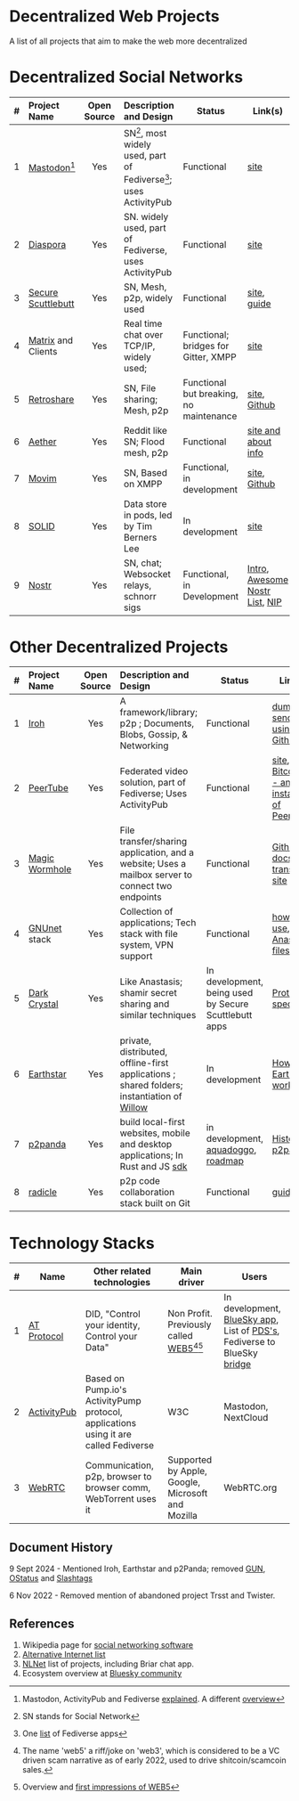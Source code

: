 # Decentralized Web Projects
A list of all projects that aim to make the web more decentralized

# Decentralized Social Networks 

| # |   Project Name                             |  Open Source |  Description and  Design                             | Status       |  Link(s)|
|-|:----------------                             |:------------:|:-----------------------------------------------------|--------------|--------|
|1| [Mastodon](https://joinmastodon.org/)[^1]    | Yes          | SN[^2], most widely used, part of Fediverse[^3]; uses ActivityPub| Functional|  [site](https://joinmastodon.org/) |
|2| [Diaspora](https://diasporafoundation.org)   | Yes          | SN. widely used, part of Fediverse, uses ActivityPub | Functional |  [site](https://diasporafoundation.org)|
|3| [Secure Scuttlebutt](https://scuttlebutt.nz) | Yes          | SN, Mesh, p2p, widely used                           |Functional    |[site](https://scuttlebutt.nz), [guide](https://ssbc.github.io/scuttlebutt-protocol-guide)|
|4| [Matrix](https://matrix.org/) and Clients    |Yes           | Real time chat over TCP/IP, widely used;             |Functional; bridges for Gitter, XMPP|[site](https://matrix.org/)|
|5| [Retroshare](https://retroshare.cc)          | Yes          | SN, File sharing; Mesh, p2p                          |Functional but breaking, no maintenance|[site](https://retroshare.cc), [Github](https://github.com/RetroShare/RetroShare)|
|6| [Aether](https://getaether.net)              | Yes          |Reddit like SN; Flood mesh, p2p                       |Functional    |[site and about info](https://getaether.net/about-contact/) |
|7| [Movim](https://github.com/movim/movim)      | Yes          |SN, Based on XMPP                                     |Functional, in development|[site](https://movim.eu/), [Github](https://github.com/movim/movim)|
|8| [SOLID](https://solidproject.org)            | Yes          |Data store in pods, led by Tim Berners Lee            |In development| [site](https://solidproject.org) |
|9|[Nostr](https://github.com/nostr-protocol/nostr)|Yes         |SN, chat; Websocket relays, schnorr sigs              |Functional, in Development|[Intro](https://github.com/nostr-protocol/nostr), [Awesome Nostr List](https://github.com/aljazceru/awesome-nostr), [NIP](https://github.com/nostr-protocol/nips)|


# Other Decentralized Projects
| # |   Project Name                             |  Open Source |  Description and Design                                                       | Status            |  Link(s)|
|-|:----------------                             |:------------:|:-------------------------------------------------                      |-------------------|--------|
|1|[Iroh](https://www.iroh.computer/)            |Yes           | A framework/library; p2p ;  Documents, Blobs, Gossip, & Networking|Functional | [dumppipe](https://www.dumbpipe.dev/), [sendme](https://github.com/n0-computer/sendme); [using](https://twitter.com/iroh_n0/status/1737854297122197741); [Iroh Github](https://github.com/n0-computer/iroh)|
|2|[PeerTube](https://joinpeertube.org)          |Yes           |Federated video solution, part of Fediverse; Uses ActivityPub                  | Functional| [site](https://joinpeertube.org/), [BitcoinTV - an instance of PeerTube](https://bitcointv.com)|
|3|[Magic Wormhole](https://github.com/magic-wormhole/magic-wormhole) |Yes          |File transfer/sharing application, and a website; Uses a mailbox server to connect two endpoints| Functional | [Github](https://github.com/magic-wormhole/magic-wormhole), [docs](https://magic-wormhole.readthedocs.io/en/latest/), [file transfer site](https://wormhole.app/)|
|4|[GNUnet](https://www.gnunet.org) stack        |Yes           |Collection of applications; Tech stack with file system, VPN support| Functional| [how to use](https://www.gnunet.org/en/use.html), [Anastasis](https://anastasis.lu/en/index.html), [filesharing](https://clehaxze.tw/gemlog/2022/08-10-gnunet-file-sharing-tutorial-and-an-alternative-to-ipfs.gmi)|
|5|[Dark Crystal](https://darkcrystal.pw/)       | Yes          | Like Anastasis;  shamir secret sharing and similar techniques                  | In development, being used by Secure Scuttlebutt apps| [Protocol spec](https://darkcrystal.pw/protocol-specification/)
|6|[Earthstar](https://earthstar-project.org/)   | Yes          | private, distributed, offline-first applications ; shared folders; instantiation of [Willow](https://willowprotocol.org/index.html#willow)| In development | [How Earthstar works](https://earthstar-project.org/docs/how-it-works) | 
|7|[p2panda](https://p2panda.org/)               | Yes          | build local-first websites, mobile and desktop applications; In Rust and JS [sdk](https://p2panda.org/sdks/)  | in development, [aquadoggo](https://github.com/p2panda/aquadoggo/), [roadmap](https://p2panda.org/about/roadmap) | [History of p2panda](https://p2panda.org/about/history) |
|8| [radicle](https://radicle.xyz/)              | Yes          | p2p code collaboration stack built on Git                                    | Functional | [guides](https://radicle.xyz/guides) |

# Technology Stacks

|#| Name           | Other related technologies | Main driver |  Users      |
|-|----------------|----------------------------|-------------|-------------|
|1|[AT Protocol](https://atproto.com/)  |DID, "Control your identity, Control your Data" |Non Profit. Previously called [WEB5](https://developer.tbd.website/projects/web5/)[^4][^5]    |In development, [BlueSky app](https://bsky.app/), List of [PDS's](https://blue.mackuba.eu/directory/pdses), Fediverse to BlueSky [bridge](https://fed.brid.gy/)  | 
|2|[ActivityPub](https://en.wikipedia.org/wiki/ActivityPub)     |Based on Pump.io's ActivityPump protocol, applications using it are called Fediverse | W3C            | Mastodon, NextCloud |
|3|[WebRTC](https://webrtc.org)|Communication, p2p, browser to browser comm, WebTorrent uses it |Supported by Apple, Google, Microsoft and Mozilla| WebRTC.org |


## Document History

9 Sept 2024 - Mentioned Iroh, Earthstar and p2Panda; removed [GUN](https://gun.eco/), [OStatus](https://en.wikipedia.org/wiki/OStatus) and [Slashtags](https://github.com/synonymdev/slashtags)

6 Nov 2022 - Removed mention of abandoned project Trsst and Twister. 

[^1]: Mastodon, ActivityPub and Fediverse [explained](https://savjee.be/videos/simply-explained/mastodon-and-fediverse-explained). A different [overview](https://nerdica.net/display/84f7f58b-11196d1d6724ab77-583f6578)
[^2]: SN stands for Social Network
[^3]: One [list](https://delightful.club/delightful-fediverse-apps) of Fediverse apps
[^4]: The name 'web5' a riff/joke on 'web3', which is considered to be a VC driven scam narrative as of early 2022, used to drive shitcoin/scamcoin sales.
[^5]: Overview and [first impressions of WEB5](https://educatedguesswork.org/posts/web5-first-impressions)


## References
1. Wikipedia page for [social networking software](https://en.wikipedia.org/wiki/Comparison_of_software_and_protocols_for_distributed_social_networking)
2. [Alternative Internet list](https://github.com/redecentralize/alternative-internet)
3. [NLNet](https://nlnet.nl/project/current.html) list of projects, including Briar chat app.
4. Ecosystem overview at [Bluesky community](https://gitlab.com/bluesky-community1/decentralized-ecosystem/-/blob/master/README.md)
